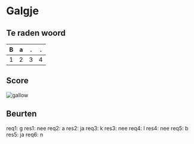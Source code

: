 # Galgje

## Te raden woord

|B|a|.|.|
|-|-|-|-|
|1|2|3|4|

## Score
![gallow](./images/4.png)

## Beurten
req1: g
res1: nee
req2: a
res2: ja
req3: k 
res3: nee
req4: l 
res4: nee
req5: b
res5: ja
req6: n